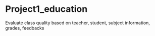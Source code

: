 # Project1_education
 Evaluate class quality based on teacher, student, subject information, grades, feedbacks
